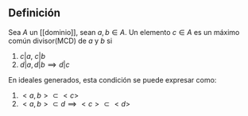 
## Definición

Sea $A$ un [[dominio]], sean $a, b \in A$. Un elemento $c \in A$ es un máximo común divisor(MCD) de $a$ y $b$ si
1. $c|a$, $c|b$
2. $d|a, d|b \implies d|c$

En ideales generados, esta condición se puede expresar como:
1. $<a,b> \subset <c>$
2. $<a,b>\subset d\implies<c>\subset<d>$